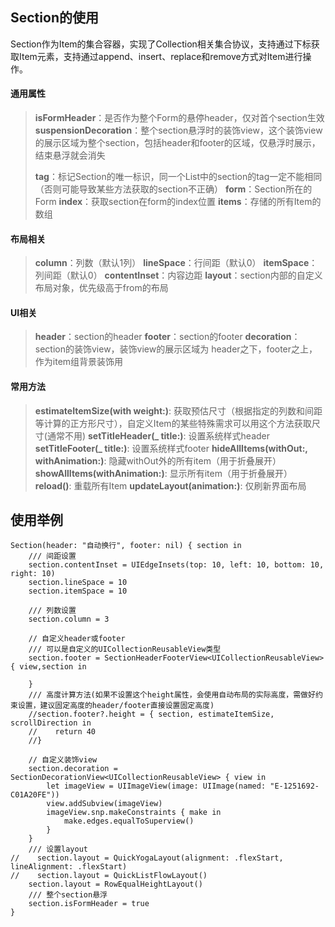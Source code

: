 ## Section的使用

Section作为Item的集合容器，实现了Collection相关集合协议，支持通过下标获取Item元素，支持通过append、insert、replace和remove方式对Item进行操作。

####  通用属性

> **isFormHeader**：是否作为整个Form的悬停header，仅对首个section生效
> **suspensionDecoration**：整个section悬浮时的装饰view，这个装饰view的展示区域为整个section，包括header和footer的区域，仅悬浮时展示，结束悬浮就会消失
>
> **tag**：标记Section的唯一标识，同一个List中的section的tag一定不能相同（否则可能导致某些方法获取的section不正确）
> **form**：Section所在的Form
> **index**：获取section在form的index位置
> **items**：存储的所有Item的数组

#### 布局相关

> **column**：列数（默认1列）
> **lineSpace**：行间距（默认0）
> **itemSpace**：列间距（默认0）
> **contentInset**：内容边距
> **layout**：section内部的自定义布局对象，优先级高于from的布局

#### UI相关
> **header**：section的header
> **footer**：section的footer
> **decoration**：section的装饰view，装饰view的展示区域为 header之下，footer之上，作为item组背景装饰用

#### 常用方法
> **estimateItemSize(with weight:)**: 获取预估尺寸（根据指定的列数和间距等计算的正方形尺寸），自定义Item的某些特殊需求可以用这个方法获取尺寸(通常不用)
> **setTitleHeader(_ title:)**: 设置系统样式header
> **setTitleFooter(_ title:)**: 设置系统样式footer
> **hideAllItems(withOut:, withAnimation:)**: 隐藏withOut外的所有item（用于折叠展开）
> **showAllItems(withAnimation:)**: 显示所有item（用于折叠展开）
> **reload()**: 重载所有Item
> **updateLayout(animation:)**: 仅刷新界面布局

## 使用举例
```
Section(header: "自动换行", footer: nil) { section in
    /// 间距设置
    section.contentInset = UIEdgeInsets(top: 10, left: 10, bottom: 10, right: 10)
    section.lineSpace = 10
    section.itemSpace = 10

    /// 列数设置
    section.column = 3

    // 自定义header或footer
    /// 可以是自定义的UICollectionReusableView类型
    section.footer = SectionHeaderFooterView<UICollectionReusableView> { view,section in
        
    }
    /// 高度计算方法(如果不设置这个height属性，会使用自动布局的实际高度，需做好约束设置，建议固定高度的header/footer直接设置固定高度)
    //section.footer?.height = { section, estimateItemSize, scrollDirection in
    //    return 40
    //}

    // 自定义装饰view
    section.decoration = SectionDecorationView<UICollectionReusableView> { view in
        let imageView = UIImageView(image: UIImage(named: "E-1251692-C01A20FE"))
        view.addSubview(imageView)
        imageView.snp.makeConstraints { make in
            make.edges.equalToSuperview()
        }
    }
    /// 设置layout
//    section.layout = QuickYogaLayout(alignment: .flexStart, lineAlignment: .flexStart)
//    section.layout = QuickListFlowLayout()
    section.layout = RowEqualHeightLayout()
    /// 整个section悬浮
    section.isFormHeader = true
}
```